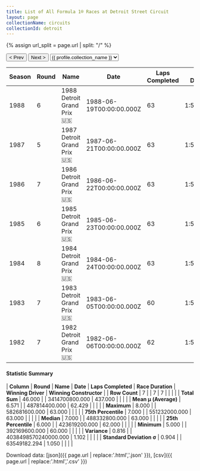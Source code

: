 ```yaml
---
title: List of All Formula 1® Races at Detroit Street Circuit
layout: page
collectionName: circuits
collectionId: detroit
---
```


{% assign url_split = page.url | split: "/" %}
<div id="collection-navigation">
<button onclick="selector.options[selector.selectedIndex-1].value && (window.location = selector.options[selector.selectedIndex-1].value);">&lt; Prev</button>
<button onclick="selector.options[selector.selectedIndex+1].value && (window.location = selector.options[selector.selectedIndex+1].value);">Next &gt;</button>
<select id="selector" onchange="this.options[this.selectedIndex].value && (window.location = this.options[this.selectedIndex].value);">
  {% for collectionId in site.data[page.collectionName].refs %}
    {% if collectionId == page.collectionId %}
      {% assign selected = "selected" %}
    {% else %}
      {% assign selected = "" %}
    {% endif %}
    {% assign profile = site.data[page.collectionName][collectionId].profile %}
    <option value="/f1/{{ page.collectionName }}/{{ collectionId }}/{{ url_split[4] }}" {{ selected }}>{{ profile.collection_name }}</option>
  {% endfor %}
</select>
</div>

| Season | Round | Name | Date | Laps Completed | Race Duration | Winning Driver | Winning Constructor |
|--|--|--|--|--|--|--|--|
| 1988 | 6 | 1988 Detroit Grand Prix 🇺🇸 | 1988-06-19T00:00:00.000Z | 63 | 1:54:56.035 | [Ayrton Senna 🇧🇷](/f1/drivers/senna) | McLaren 🇬🇧 |
| 1987 | 5 | 1987 Detroit Grand Prix 🇺🇸 | 1987-06-21T00:00:00.000Z | 63 | 1:50:16.358 | [Ayrton Senna 🇧🇷](/f1/drivers/senna) | Team Lotus 🇬🇧 |
| 1986 | 7 | 1986 Detroit Grand Prix 🇺🇸 | 1986-06-22T00:00:00.000Z | 63 | 1:51:12.847 | [Ayrton Senna 🇧🇷](/f1/drivers/senna) | Team Lotus 🇬🇧 |
| 1985 | 6 | 1985 Detroit Grand Prix 🇺🇸 | 1985-06-23T00:00:00.000Z | 63 | 1:55:39.851 | [Keke Rosberg 🇫🇮](/f1/drivers/keke_rosberg) | Williams 🇬🇧 |
| 1984 | 8 | 1984 Detroit Grand Prix 🇺🇸 | 1984-06-24T00:00:00.000Z | 63 | 1:55:41.842 | [Nelson Piquet 🇧🇷](/f1/drivers/piquet) | Brabham 🇬🇧 |
| 1983 | 7 | 1983 Detroit Grand Prix 🇺🇸 | 1983-06-05T00:00:00.000Z | 60 | 1:50:53.669 | [Michele Alboreto 🇮🇹](/f1/drivers/alboreto) | Tyrrell 🇬🇧 |
| 1982 | 7 | 1982 Detroit Grand Prix 🇺🇸 | 1982-06-06T00:00:00.000Z | 62 | 1:58:41.043 | [John Watson 🇬🇧](/f1/drivers/watson) | McLaren 🇬🇧 |

#### Statistic Summary

| **Column** | **Round** | **Name** | **Date** | **Laps Completed** | **Race Duration** | **Winning Driver** | **Winning Constructor** |
| **Row Count** | 7 |  | 7 | 7 |  |  |  |
| **Total Sum** | 46.000 |  | 3414700800.000 | 437.000 |  |  |  |
| **Mean μ (Average)** | 6.571 |  | 487814400.000 | 62.429 |  |  |  |
| **Maximum** | 8.000 |  | 582681600.000 | 63.000 |  |  |  |
| **75th Percentile** | 7.000 |  | 551232000.000 | 63.000 |  |  |  |
| **Median** | 7.000 |  | 488332800.000 | 63.000 |  |  |  |
| **25th Percentile** | 6.000 |  | 423619200.000 | 62.000 |  |  |  |
| **Minimum** | 5.000 |  | 392169600.000 | 60.000 |  |  |  |
| **Variance** | 0.816 |  | 4038498570240000.000 | 1.102 |  |  |  |
| **Standard Deviation σ** | 0.904 |  | 63549182.294 | 1.050 |  |  |  |

Download data: [json]({{ page.url | replace:'.html','.json' }}), [csv]({{ page.url | replace:'.html','.csv' }})
